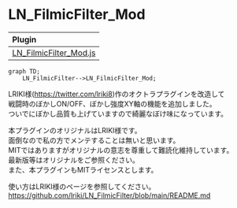 # LN_FilmicFilter_Mod

| Plugin |
|:-----------|
| [LN_FilmicFilter_Mod.js](https:// "LN_FilmicFilter_Mod.js")       |

```mermaid
graph TD;
    LN_FilmicFilter-->LN_FilmicFilter_Mod;
```


LRIKI様(https://twitter.com/lriki8)作のオクトラプラグインを改造して<br/>
戦闘時のぼかしON/OFF、ぼかし強度XY軸の機能を追加しました。<br/>
ついでにぼかし品質も上げていますので綺麗なぼけ味になっています。<br/>

本プラグインのオリジナルはLRIKI様です。<br/>
面倒なので私の方でメンテすることは無いと思います。<br/>
MITではありますがオリジナルの意志を尊重して難読化維持しています。<br/>
最新版等はオリジナルをご参照ください。<br/>
また、本プラグインもMITライセンスとします。<br/>

使い方はLRIKI様のページを参照してください。<br/>
https://github.com/lriki/LN_FilmicFilter/blob/main/README.md<br/>


